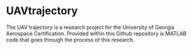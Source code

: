 # UAVtrajectory
The UAV trajectory is a research project for the University of Georgia Aerospace Certification. Provided within this Github repository is MATLAB code that goes through the process of this research.
